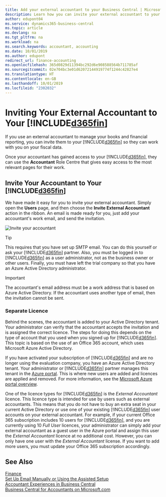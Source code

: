 ```yaml
---
title: Add your external accountant to your Business Central | Microsoft Docs
description: Learn how you can invite your external accountant to your Business Central.
author: edupont04
ms.service: dynamics365-business-central
ms.topic: article
ms.devlang: na
ms.tgt_pltfrm: na
ms.workload: na
ms.search.keywords: accountant, accounting
ms.date: 10/01/2019
ms.author: edupont
redirect_url: finance-accounting
ms.openlocfilehash: 365d0829d11394bc292d6e908588564b711785af
ms.sourcegitcommit: 02e704bc3e01d62072144919774f1244c42827e4
ms.translationtype: HT
ms.contentlocale: en-GB
ms.lasthandoff: 10/01/2019
ms.locfileid: "2302032"
---
```

# <a name="inviting-your-external-accountant-to-your-included365finincludesd365fin_mdmd"></a>Inviting Your External Accountant to Your [!INCLUDE[d365fin](includes/d365fin_md.md)]
If you use an external accountant to manage your books and financial reporting, you can invite them to your [!INCLUDE[d365fin](includes/d365fin_md.md)] so they can work with you on your fiscal data.

Once your accountant has gained access to your [!INCLUDE[d365fin](includes/d365fin_md.md)], they can use the **Accountant** Role Centre that gives easy access to the most relevant pages for their work.  

## <a name="invite-your-accountant-to-your-included365finincludesd365fin_mdmd"></a>Invite Your Accountant to Your [!INCLUDE[d365fin](includes/d365fin_md.md)]

We have made it easy for you to invite your external accountant. Simply open the **Users** page, and then choose the **Invite External Accountant** action in the ribbon. An email is made ready for you, just add your accountant's work email, and send the invitation.  

![Invite your accountant](./media/finance-invite-accountant/invite-accountant.png)

> [!TIP]  
>  This requires that you have set up SMTP email. You can do this yourself or ask your [!INCLUDE[d365fin](includes/d365fin_md.md)] partner. Also, you must be logged in to [!INCLUDE[d365fin](includes/d365fin_md.md)] as a user administrator, not as the business owner or other users. Finally, you must have left the trial company so that you have an Azure Active Directory administrator.  

> [!IMPORTANT]  
> The accountant's email address must be a work address that is based on Azure Active Directory. If the accountant uses another type of email, then the invitation cannot be sent.  

### <a name="separate-license"></a>Separate Licence
Behind the scenes, the accountant is added to your Active Directory tenant. Your administrator can verify that the accountant accepts the invitation and is assigned the correct licence. The steps for doing this depends on the type of account that you used when you signed up for [!INCLUDE[d365fin](includes/d365fin_md.md)]. This topic is based on the use of an Office 365 account, which uses Microsoft Azure Active Directory.  

If you have activated your subscription of [!INCLUDE[d365fin](includes/d365fin_md.md)] and are no longer using the evaluation company, you have an Azure Active Directory tenant. Your administrator or [!INCLUDE[d365fin](includes/d365fin_md.md)] partner manages this tenant in the [Azure portal](https://portal.azure.com). This is where new users are added and licences are applied and removed. For more information, see the [Microsoft Azure portal overview](https://docs.microsoft.com/en-us/azure/azure-portal-overview).  

One of the licence types for [!INCLUDE[d365fin](includes/d365fin_md.md)] is the *External Accountant* licence. This licence type is intended for use by users such as external accountants. This means that you do not have to buy an extra seat in your current Active Directory or use one of your existing [!INCLUDE[d365fin](includes/d365fin_md.md)] user accounts on your external accountant. For example, if your current Office 365 subscription includes 10 users for [!INCLUDE[d365fin](includes/d365fin_md.md)], and you are currently using 10 *Full User* licences, your administrator can simply add your external accountant as a guest user in the Azure portal and assign this user the *External Accountant* licence at no additional cost. However, you can only have one user with the *External Accountant* license. If you want to add more users, you must update your Office 365 subscription accordingly.  

## <a name="see-also"></a>See Also
[Finance](finance.md)  
[Set Up Email Manually or Using the Assisted Setup](admin-how-setup-email.md)  
[Accountant Experiences in Business Central ](finance-accounting.md)  
[Business Central for Accountants on Microsoft.com](https://www.microsoft.com/en-us/dynamics365/financial-insights-for-accountants)  
